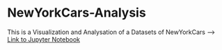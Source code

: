 # NewYorkCars-Analysis

This is a Visualization and Analysation of a Datasets of NewYorkCars -->
[Link to Jupyter Notebook](NoteBook.ipynb)
